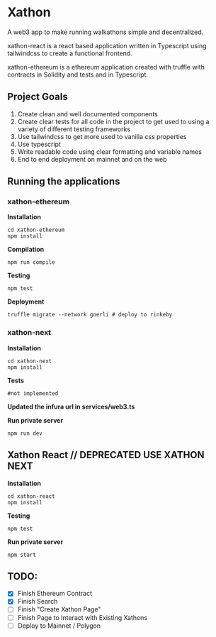 # Xathon

A web3 app to make running walkathons simple and decentralized.

xathon-react is a react based application written in Typescript using tailwindcss to create a functional frontend.

xathon-ethereum is a ethereum application created with truffle with contracts in Solidity and tests and in Typescript.

## Project Goals

1. Create clean and well documented components
2. Create clear tests for all code in the project to get used to using a variety of different testing frameworks
3. Use tailwindcss to get more used to vanilla css properties
4. Use typescript
5. Write readable code using clear formatting and variable names
6. End to end deployment on mainnet and on the web

## Running the applications

### xathon-ethereum

**Installation**

```
cd xathon-ethereum
npm install
```

**Compilation**

```
npm run compile
```

**Testing**

```
npm test
```

**Deployment**

```
truffle migrate --network goerli # deploy to rinkeby
```

### xathon-next

**Installation**

```
cd xathon-next
npm install
```

**Tests**

```
#not implemented
```

**Updated the infura url in services/web3.ts**

**Run private server**

```
npm run dev
```

## Xathon React // DEPRECATED USE XATHON NEXT

**Installation**

```
cd xathon-react
npm install
```

**Testing**

```
npm test
```

**Run private server**

```
npm start
```

## TODO:

- [x] Finish Ethereum Contract
- [x] Finish Search
- [ ] Finish "Create Xathon Page"
- [ ] Finish Page to Interact with Existing Xathons
- [ ] Deploy to Mainnet / Polygon
